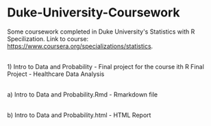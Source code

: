 # Duke-University-Coursework
Some coursework completed in Duke University's Statistics with R Specilization. Link to course: https://www.coursera.org/specializations/statistics.
<P><BR>
1) Intro to Data and Probability
        - Final project for the course ith R Final Project
        - Healthcare Data Analysis
 <P><BR>
 a) Intro to Data and Probability.Rmd
        - Rmarkdown file
 <P><BR>
 b) Intro to Data and Probability.html
        - HTML Report
